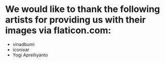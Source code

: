 # We would like to thank the following artists for providing us with their images via flaticon.com:
* vinadbumi
* iconixar
* Yogi Aprelliyanto